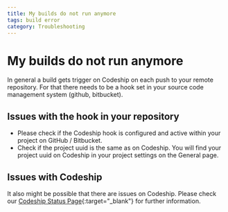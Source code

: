 ```yaml
---
title: My builds do not run anymore
tags: build error
category: Troubleshooting
---
```


# My builds do not run anymore

In general a build gets trigger on Codeship on each push to your remote repository. For that there needs to be a hook set in your source code management system (github, bitbucket).

## Issues with the hook in your repository
+ Please check if the Codeship hook is configured and active within your project on GitHub / Bitbucket.
+ Check if the project uuid is the same as on Codeship. You will find your project uuid on Codeship in your project settings on the General page.

## Issues with Codeship
It also might be possible that there are issues on Codeship. Please check our [Codeship Status Page](http://status.codeship.io){:target="_blank"} for further information.



